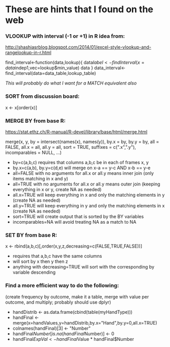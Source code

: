 # These are hints that I found on the web

### VLOOKUP with interval (-1 or +1) in R idea from:

http://shashiasrblog.blogspot.com/2014/01/excel-style-vlookup-and-rangelookup-in-r.html

find_interval<-function(data,lookup){
  data$label<-findInterval(x=data$indep1,vec=lookup$min_value)
  data
}
data_interval<-find_interval(data=data_table,lookup_table)

_This will probably do what I want for a MATCH equivalent also_


### SORT from discussion board:

x <- x[order(x)]


### MERGE BY from base R:

https://stat.ethz.ch/R-manual/R-devel/library/base/html/merge.html

merge(x, y, by = intersect(names(x), names(y)),
      by.x = by, by.y = by, all = FALSE, all.x = all, all.y = all,
      sort = TRUE, suffixes = c(".x",".y"),
      incomparables = NULL, ...)

* by=c(a,b,c) requires that columns a,b,c be in each of frames x, y
* by.x=c(a,b), by.y=c(d,e) will merge on x-a == y-c AND x-b == y-e
* all=FALSE with no arguments for all.x or all.y means inner join (only items matching in x and y)
* all=TRUE with no arguments for all.x or all.y means outer join (keeping everything in x or y, create NA as needed)
* all.x=TRUE will keep everything in x and only the matching elements in y (create NA as needed)
* all.y=TRUE will keep everything in y and only the matching elements in x (create NA as needed)
* sort=TRUE will create output that is sorted by the BY variables
* incomparables=NA will avoid treating NA as a match to NA


### SET BY from base R:

x <- rbind(a,b,c)[,order(x,y,z,decreasing=c(FALSE,TRUE,FALSE))]

* requires that a,b,c have the same columns
* will sort by x then y then z
* anything with decreasing=TRUE will sort with the corresponding by variable descending


### Find a more efficient way to do the following:
(create frequency by outcome, make it a table, merge with value per outcome, and multiply; probably should use dplyr)

* handDistrib <- as.data.frame(cbind(table(myHandType)))
* handFinal <- merge(x=handValues,y=handDistrib,by.x="Hand",by.y=0,all.x=TRUE)
* colnames(handFinal)[3] <- "Number"
* handFinal$Number[is.na(handFinal$Number)] <- 0
* handFinal$ExpVal <- handFinal$Value * handFinal$Number
